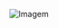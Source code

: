 <!-- GIF -->
<p align="left">
  <img align="center" src="https://i.pinimg.com/originals/ed/01/22/ed012259c25cd0a787064216db37c22d.gif" alt="Imagem">
</p>
